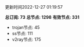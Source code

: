更新时间2022-12-27 01:19:57

**总订阅: 73**
**总节点: 1298**
**有效节点: 331**
- trojan节点: 45
- ss节点: 111
- v2ray节点: 175
